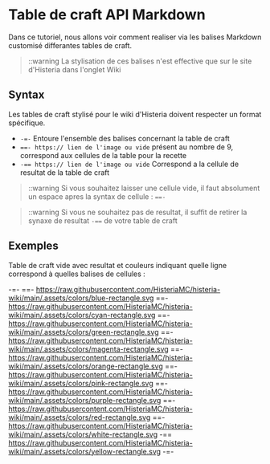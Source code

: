 # Table de craft API Markdown
Dans ce tutoriel, nous allons voir comment realiser via les balises Markdown customisé differantes tables de craft.  
> ::warning La stylisation de ces balises n'est effective que sur le site d'Histeria dans l'onglet Wiki 

## Syntax  

Les tables de craft stylisé pour le wiki d'Histeria doivent respecter un format spécifique.  
- ``-=-`` Entoure l'ensemble des balises concernant la table de craft
- ``==- https:// lien de l'image ou vide`` présent au nombre de 9, correspond aux cellules de la table pour la recette
- ``-== https:// lien de l'image ou vide`` Correspond a la cellule de resultat de la table de craft

> ::warning Si vous souhaitez laisser une cellule vide, il faut absolument un espace apres la syntax de cellule : ``==-``  

> ::warning Si vous ne souhaitez pas de resultat, il suffit de retirer la synaxe de resultat `-==` de votre table de craft

## Exemples

Table de craft vide avec resultat et couleurs indiquant quelle ligne correspond à quelles balises de cellules :

-=-
==- https://raw.githubusercontent.com/HisteriaMC/histeria-wiki/main/.assets/colors/blue-rectangle.svg
==- https://raw.githubusercontent.com/HisteriaMC/histeria-wiki/main/.assets/colors/cyan-rectangle.svg
==- https://raw.githubusercontent.com/HisteriaMC/histeria-wiki/main/.assets/colors/green-rectangle.svg
==- https://raw.githubusercontent.com/HisteriaMC/histeria-wiki/main/.assets/colors/magenta-rectangle.svg
==- https://raw.githubusercontent.com/HisteriaMC/histeria-wiki/main/.assets/colors/orange-rectangle.svg
==- https://raw.githubusercontent.com/HisteriaMC/histeria-wiki/main/.assets/colors/pink-rectangle.svg
==- https://raw.githubusercontent.com/HisteriaMC/histeria-wiki/main/.assets/colors/purple-rectangle.svg
==- https://raw.githubusercontent.com/HisteriaMC/histeria-wiki/main/.assets/colors/red-rectangle.svg
==- https://raw.githubusercontent.com/HisteriaMC/histeria-wiki/main/.assets/colors/white-rectangle.svg
-== https://raw.githubusercontent.com/HisteriaMC/histeria-wiki/main/.assets/colors/yellow-rectangle.svg
-=-

